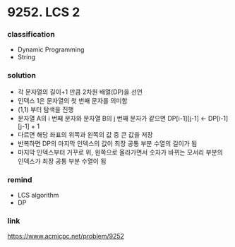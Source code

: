# 9252. LCS 2

### classification
* Dynamic Programming
* String

### solution
* 각 문자열의 길이+1 만큼 2차원 배열(DP)을 선언
* 인덱스 1은 문자열의 첫 번째 문자를 의미함
* (1,1) 부터 탐색을 진행
* 문자열 A의 i 번째 문자와 문자열 B의 j 번째 문자가 같으면 DP[i-1][j-1] <- DP[i-1][j-1] + 1
* 다르면 해당 좌표의 위쪽과 왼쪽의 값 중 큰 값을 저장
* 반복하면 DP의 마지막 인덱스의 값이 최장 공통 부분 수열의 길이가 됨
* 마지막 인덱스부터 거꾸로 위, 왼쪽으로 올라가면서 숫자가 바뀌는 모서리 부분의 인덱스가 최장 공통 부분 수열이 됨

### remind
* LCS algorithm
* DP

### link
https://www.acmicpc.net/problem/9252